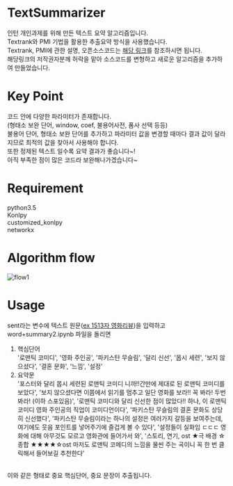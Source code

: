 # TextSummarizer
인턴 개인과제를 위해 만든 텍스트 요약 알고리즘입니다.<br>Textrank와 PMI 기법을 활용한 추출요약 방식을 사용했습니다.<br>Textrank, PMI에 관한 설명, 오픈소스코드는 [해당 링크](https://bab2min.tistory.com/552)를 참조하시면 됩니다.<br>
해당링크의 저작권자분께 허락을 맡아 소스코드를 변형하고 새로운 알고리즘을 추가하여 만들었습니다.
<br>

# Key Point 
코드 안에 다양한 파라미터가 존재합니다.<br>
(형태소 보완 단어, window, coef, 불용어사전, 품사 선택 등등)<br>
불용어 단어, 형태소 보완 단어를 추가하고 파라미터 값을 변경할 때마다 결과 값이 달라지므로 최적의 값을 찾아서 사용해야 합니다.<br>
또한 정제된 텍스트 일수록 요약 결과가 좋습니다~!<br>
아직 부족한 점이 많은 코드라 보완해나가겠습니다~

# Requirement
python3.5<br>
Konlpy<br>
customized_konlpy<br>
networkx<br>

# Algorithm flow

![flow1](https://user-images.githubusercontent.com/43260218/46671897-f95d8980-cc10-11e8-9e17-ba0ac6335ece.PNG)

# Usage

sent라는 변수에 텍스트 원문([ex 1513자 영화리뷰](https://blog.naver.com/nachthimmel/221326960131))을 입력하고 word+summary2.ipynb 파일을 돌리면<br>
1. 핵심단어<br>
'로맨틱 코미디', '영화 주인공', '파키스탄 무슬림', '달리 신선', '몹시 세련', '보지 않으셨다', '결혼 문화', '느낌', '설정'
2. 요약문<br>
'포스터와 달리 몹시 세련된 로맨틱 코미디 니까!!간만에 제대로 된 로맨틱 코미디를 보았다', '보지 않으셨다면 이쯤에서 읽기를 멈추고 일단 영화를 보라!! 꼭 봐라! 두번 봐라! (이하 스포있음)', '로맨틱 코미디와 달리 신선한 점이 많았다!! 하나, 이 로맨틱 코미디 영화 주인공의 직업이 코미디언이다', '파키스탄 무슬림의 결혼 문화도 상당히 신선했다', '파키스탄 무슬림이라는 하나의 설정은 여러가지 갈등을 보여주는데, 여기에도 웃음 포인트를 넣어주기에 즐겁게 볼 수 있다', '설정들이 실화임 ㄷㄷㄷ 영화에 대해 아무것도 모르고 영화관에 들어가서 와', '스토리, 연기, ost ★극 배경 ☆종합 ★★★★☆ost 마저도 로맨틱 코메디의 느낌을 물씬 주는 곡이니 꼭 한 번 클릭해서 들어보길 추천한다'
<br>
이와 같은 형태로 중요 핵심단어, 중요 문장이 추출됩니다.

